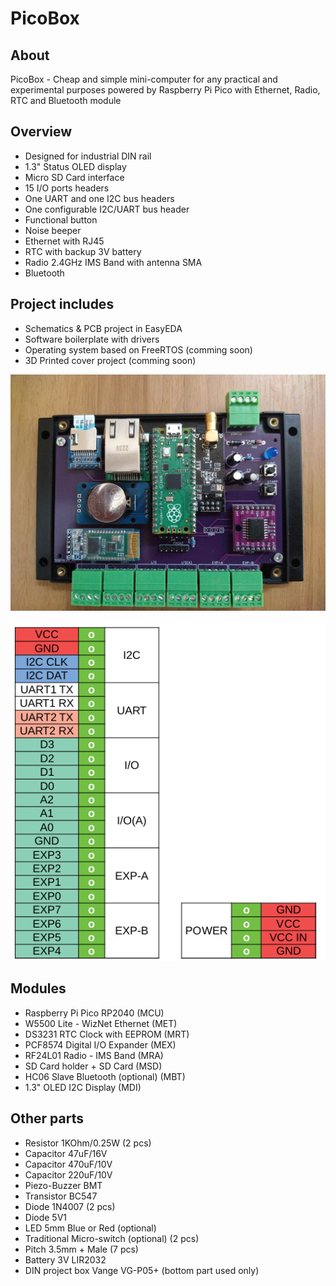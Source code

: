 # PicoBox

## About
PicoBox - Cheap and simple mini-computer for any practical and experimental purposes powered by Raspberry Pi Pico
with Ethernet, Radio, RTC and Bluetooth module

## Overview
- Designed for industrial DIN rail
- 1.3" Status OLED display
- Micro SD Card interface
- 15 I/O ports headers
- One UART and one I2C bus headers
- One configurable I2C/UART bus header
- Functional button
- Noise beeper
- Ethernet with RJ45
- RTC with backup 3V battery
- Radio 2.4GHz IMS Band with antenna SMA
- Bluetooth

## Project includes
- Schematics & PCB project in EasyEDA
- Software boilerplate with drivers 
- Operating system based on FreeRTOS (comming soon)
- 3D Printed cover project (comming soon)


![Board photo](doc/picobox.jpg)

![Pinouts](doc/pinouts.png)


## Modules
- Raspberry Pi Pico RP2040 (MCU)
- W5500 Lite - WizNet Ethernet (MET)
- DS3231 RTC Clock with EEPROM (MRT)
- PCF8574 Digital I/O Expander (MEX)
- RF24L01 Radio - IMS Band (MRA)
- SD Card holder + SD Card (MSD)
- HC06 Slave Bluetooth (optional) (MBT)
- 1.3" OLED I2C Display (MDI)

## Other parts
- Resistor 1KOhm/0.25W (2 pcs)
- Capacitor 47uF/16V
- Capacitor 470uF/10V
- Capacitor 220uF/10V
- Piezo-Buzzer BMT
- Transistor BC547
- Diode 1N4007 (2 pcs)
- Diode 5V1
- LED 5mm Blue or Red (optional)
- Traditional Micro-switch (optional) (2 pcs)
- Pitch 3.5mm + Male (7 pcs)
- Battery 3V LIR2032
- DIN project box Vange VG-P05+ (bottom part used only)
